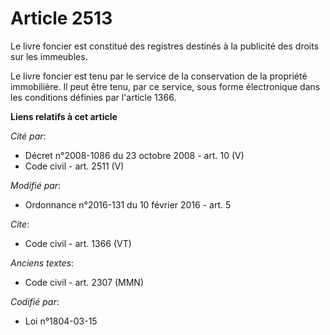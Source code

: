 # Article 2513

Le livre foncier est constitué des registres destinés à la publicité des droits sur les immeubles. 

Le livre foncier est tenu par le service de la conservation de la propriété immobilière. Il peut être tenu, par ce service,
sous forme électronique dans les conditions définies par l'article 1366.

**Liens relatifs à cet article**

_Cité par_:

  - Décret n°2008-1086 du 23 octobre 2008 - art. 10 (V)
  - Code civil - art. 2511 (V)

_Modifié par_:

  - Ordonnance n°2016-131 du 10 février 2016 - art. 5

_Cite_:

  - Code civil - art. 1366 (VT)

_Anciens textes_:

  - Code civil - art. 2307 (MMN)

_Codifié par_:

  - Loi n°1804-03-15
